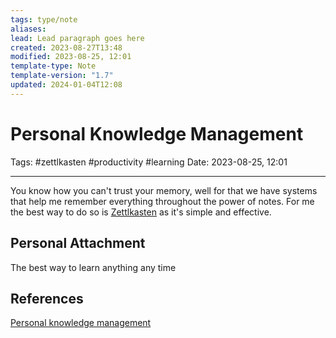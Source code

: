 ```yaml
---
tags: type/note
aliases: 
lead: Lead paragraph goes here
created: 2023-08-27T13:48
modified: 2023-08-25, 12:01
template-type: Note
template-version: "1.7"
updated: 2024-01-04T12:08
---
```


# Personal Knowledge Management

Tags: #zettlkasten #productivity #learning 
Date: 2023-08-25, 12:01

---

You know how you can't trust your memory, well for that we have systems that help me remember everything throughout the power of notes. For me the best way to do so is [Zettlkasten](Zettlkasten.md) as it's simple and effective.

## Personal Attachment

The best way to learn anything any time

## References

[Personal knowledge management](.md)
